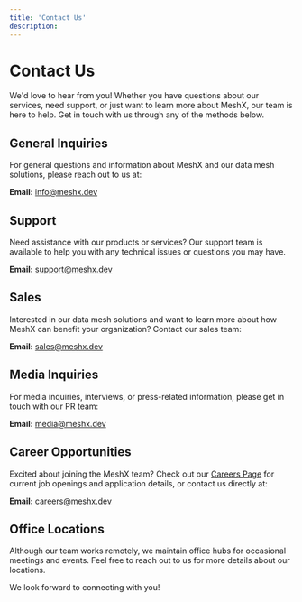 ```yaml
---
title: 'Contact Us'
description:
---
```



# Contact Us

We'd love to hear from you! Whether you have questions about our services, need support, or just want to learn more about MeshX, our team is here to help. Get in touch with us through any of the methods below.

## General Inquiries

For general questions and information about MeshX and our data mesh solutions, please reach out to us at:

**Email:** [info@meshx.dev](mailto:info@meshx.dev)


## Support

Need assistance with our products or services? Our support team is available to help you with any technical issues or questions you may have.

**Email:** [support@meshx.dev](mailto:support@meshx.dev)

## Sales

Interested in our data mesh solutions and want to learn more about how MeshX can benefit your organization? Contact our sales team:

**Email:** [sales@meshx.dev](mailto:sales@meshx.dev)


## Media Inquiries

For media inquiries, interviews, or press-related information, please get in touch with our PR team:

**Email:** [media@meshx.dev](mailto:media@meshx.dev)


## Career Opportunities

Excited about joining the MeshX team? Check out our [Careers Page](#) for current job openings and application details, or contact us directly at:

**Email:** [careers@meshx.dev](mailto:careers@meshx.dev)

## Office Locations

Although our team works remotely, we maintain office hubs for occasional meetings and events. Feel free to reach out to us for more details about our locations.

We look forward to connecting with you!